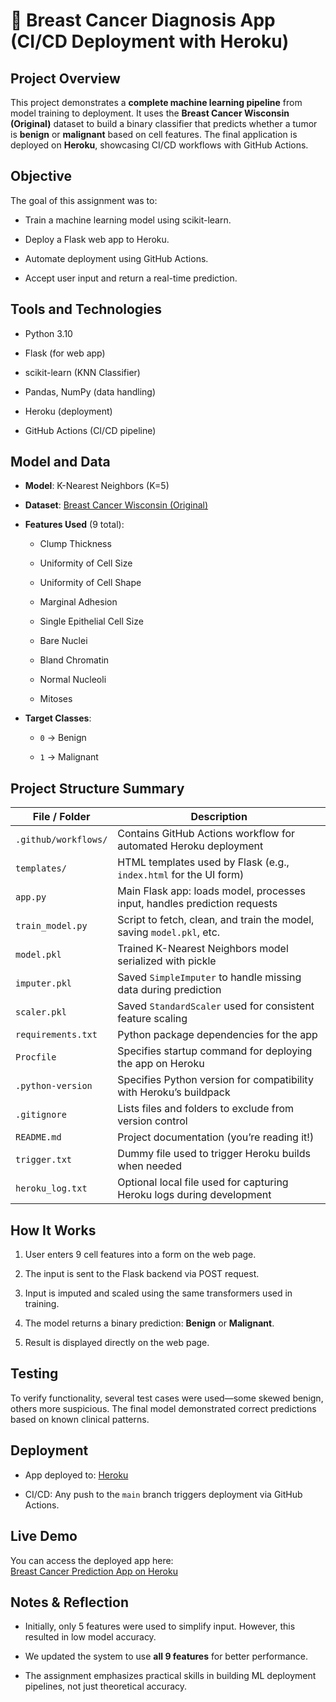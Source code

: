 # 🧠 Breast Cancer Diagnosis App (CI/CD Deployment with Heroku)

## Project Overview

This project demonstrates a **complete machine learning pipeline** from model training to deployment. It uses the **Breast Cancer Wisconsin (Original)** dataset to build a binary classifier that predicts whether a tumor is **benign** or **malignant** based on cell features. The final application is deployed on **Heroku**, showcasing CI/CD workflows with GitHub Actions.

## Objective

The goal of this assignment was to:

- Train a machine learning model using scikit-learn.

- Deploy a Flask web app to Heroku.

- Automate deployment using GitHub Actions.

- Accept user input and return a real-time prediction.

## Tools and Technologies

- Python 3.10

- Flask (for web app)

- scikit-learn (KNN Classifier)

- Pandas, NumPy (data handling)

- Heroku (deployment)

- GitHub Actions (CI/CD pipeline)

## Model and Data

- **Model**: K-Nearest Neighbors (K=5)

- **Dataset**: [Breast Cancer Wisconsin (Original)](https://archive.ics.uci.edu/dataset/15/breast+cancer+wisconsin+original)

- **Features Used** (9 total):
  
  - Clump Thickness
  
  - Uniformity of Cell Size
  
  - Uniformity of Cell Shape
  
  - Marginal Adhesion
  
  - Single Epithelial Cell Size
  
  - Bare Nuclei
  
  - Bland Chromatin
  
  - Normal Nucleoli
  
  - Mitoses

- **Target Classes**:
  
  - `0` → Benign
  
  - `1` → Malignant

## Project Structure Summary

| File / Folder         | Description                                                                 |
|------------------------|-----------------------------------------------------------------------------|
| `.github/workflows/`   | Contains GitHub Actions workflow for automated Heroku deployment            |
| `templates/`           | HTML templates used by Flask (e.g., `index.html` for the UI form)           |
| `app.py`               | Main Flask app: loads model, processes input, handles prediction requests   |
| `train_model.py`       | Script to fetch, clean, and train the model, saving `model.pkl`, etc.       |
| `model.pkl`            | Trained K-Nearest Neighbors model serialized with pickle                    |
| `imputer.pkl`          | Saved `SimpleImputer` to handle missing data during prediction              |
| `scaler.pkl`           | Saved `StandardScaler` used for consistent feature scaling                  |
| `requirements.txt`     | Python package dependencies for the app                                     |
| `Procfile`             | Specifies startup command for deploying the app on Heroku                   |
| `.python-version`      | Specifies Python version for compatibility with Heroku’s buildpack          |
| `.gitignore`           | Lists files and folders to exclude from version control                     |
| `README.md`            | Project documentation (you’re reading it!)                                  |
| `trigger.txt`          | Dummy file used to trigger Heroku builds when needed                        |
| `heroku_log.txt`       | Optional local file used for capturing Heroku logs during development       |

## How It Works

1. User enters 9 cell features into a form on the web page.

2. The input is sent to the Flask backend via POST request.

3. Input is imputed and scaled using the same transformers used in training.

4. The model returns a binary prediction: **Benign** or **Malignant**.

5. Result is displayed directly on the web page.

## Testing

To verify functionality, several test cases were used—some skewed benign, others more suspicious. The final model demonstrated correct predictions based on known clinical patterns.

## Deployment

- App deployed to: [Heroku](https://rcd-mlapp-7d9ac813fc0f.herokuapp.com/)

- CI/CD: Any push to the `main` branch triggers deployment via GitHub Actions.

## Live Demo

You can access the deployed app here:  
[Breast Cancer Prediction App on Heroku](https://rcd-mlapp-7d9ac813fc0f.herokuapp.com/)

## Notes & Reflection

- Initially, only 5 features were used to simplify input. However, this resulted in low model accuracy.

- We updated the system to use **all 9 features** for better performance.

- The assignment emphasizes practical skills in building ML deployment pipelines, not just theoretical accuracy.

